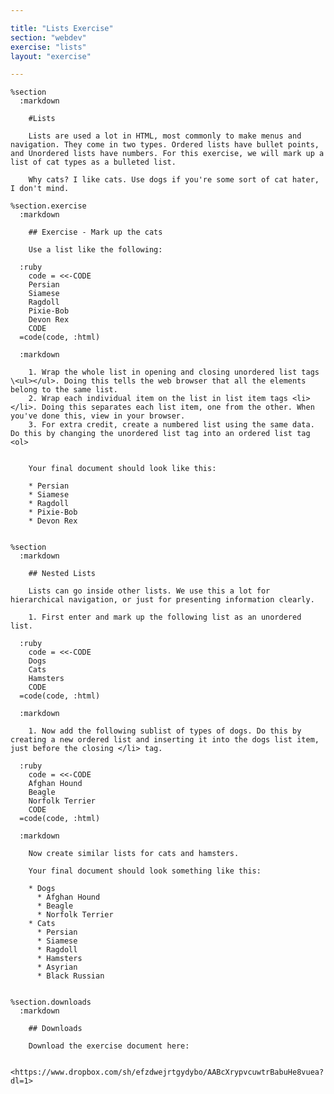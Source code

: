 ```yaml
---

title: "Lists Exercise"
section: "webdev"
exercise: "lists"
layout: "exercise"

---
```


    %section
      :markdown

        #Lists

        Lists are used a lot in HTML, most commonly to make menus and navigation. They come in two types. Ordered lists have bullet points, and Unordered lists have numbers. For this exercise, we will mark up a list of cat types as a bulleted list.

        Why cats? I like cats. Use dogs if you're some sort of cat hater, I don't mind.

    %section.exercise
      :markdown

        ## Exercise - Mark up the cats

        Use a list like the following:

      :ruby
        code = <<-CODE
        Persian
        Siamese
        Ragdoll
        Pixie-Bob
        Devon Rex
        CODE
      =code(code, :html)

      :markdown

        1. Wrap the whole list in opening and closing unordered list tags \<ul></ul>. Doing this tells the web browser that all the elements belong to the same list.
        2. Wrap each individual item on the list in list item tags <li> </li>. Doing this separates each list item, one from the other. When you've done this, view in your browser.
        3. For extra credit, create a numbered list using the same data. Do this by changing the unordered list tag into an ordered list tag <ol>


        Your final document should look like this:

        * Persian
        * Siamese
        * Ragdoll
        * Pixie-Bob
        * Devon Rex


    %section
      :markdown

        ## Nested Lists

        Lists can go inside other lists. We use this a lot for hierarchical navigation, or just for presenting information clearly.

        1. First enter and mark up the following list as an unordered list.

      :ruby
        code = <<-CODE
        Dogs
        Cats
        Hamsters
        CODE
      =code(code, :html)

      :markdown

        1. Now add the following sublist of types of dogs. Do this by creating a new ordered list and inserting it into the dogs list item, just before the closing </li> tag.

      :ruby
        code = <<-CODE
        Afghan Hound
        Beagle
        Norfolk Terrier
        CODE
      =code(code, :html)

      :markdown

        Now create similar lists for cats and hamsters.

        Your final document should look something like this:

        * Dogs
          * Afghan Hound
          * Beagle
          * Norfolk Terrier
        * Cats
          * Persian
          * Siamese
          * Ragdoll
          * Hamsters
          * Asyrian
          * Black Russian


    %section.downloads
      :markdown

        ## Downloads

        Download the exercise document here:

        <https://www.dropbox.com/sh/efzdwejrtgydybo/AABcXrypvcuwtrBabuHe8vuea?dl=1>
